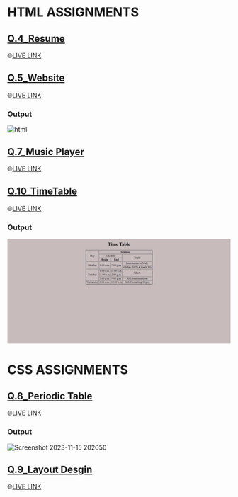 
# HTML ASSIGNMENTS

## [Q.4_Resume](https://github.com/imankitadas/Placement_Assignment2023_Ankita/tree/main/01_HTML/Q.04_Resume)

🌐[LIVE LINK](https://6554e67e1ac5112a4e354bcb--willowy-jelly-5ccd88.netlify.app/)<br>

## [Q.5_Website](https://github.com/imankitadas/Placement_Assignment2023_Ankita/tree/main/01_HTML/Q.05_Website)

🌐[LIVE LINK](https://6541f5f13bff554c3f3aacb0--storied-snickerdoodle-b136b0.netlify.app/)<br>

### Output

<img width="260" alt="html" src="https://github.com/imankitadas/Placement_Assignment2023_Ankita/assets/131391850/c2fe0f10-03e1-4086-aa80-16349fb70147">


## [Q.7_Music Player](https://github.com/imankitadas/Placement_Assignment2023_Ankita/tree/main/01_HTML/Q.07_MusicPlayer)

🌐[LIVE LINK](https://6541f685c292de46972b2fc5--vocal-fudge-cf69a5.netlify.app/)<br>

## [Q.10_TimeTable](https://github.com/imankitadas/Placement_Assignment2023_Ankita/tree/main/01_HTML/Q.10_TimeTable)

🌐[LIVE LINK](https://65433a0179d58817bb064df3--comfy-zabaione-cef53e.netlify.app/)<br>

### Output

![image1](./01_HTML/Q.10_TimeTable/assets/img.png)


# CSS ASSIGNMENTS

## [Q.8_Periodic Table](https://github.com/imankitadas/Placement_Assignment2023_Ankita/tree/main/02_CSS/Q.8_PeriodicTable)

🌐[LIVE LINK](https://6554d8a4e374be1ad1368a20--scintillating-malasada-4f967d.netlify.app/)<br>

### Output

![Screenshot 2023-11-15 202050](https://github.com/imankitadas/Placement_Assignment2023_Ankita/assets/131391850/cf77205b-2937-4aad-bdc5-8bf849902df7)


## [Q.9_Layout Desgin](https://github.com/imankitadas/Placement_Assignment2023_Ankita/tree/main/02_CSS/Q.9_Layout%20Design)


🌐[LIVE LINK](https://6554e4401c002d24115be6b8--tourmaline-lamington-611890.netlify.app/)<br>


